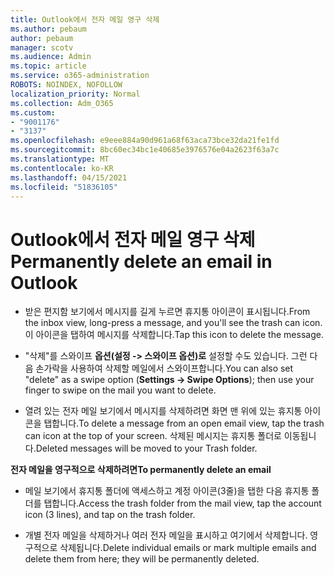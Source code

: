 ```yaml
---
title: Outlook에서 전자 메일 영구 삭제
ms.author: pebaum
author: pebaum
manager: scotv
ms.audience: Admin
ms.topic: article
ms.service: o365-administration
ROBOTS: NOINDEX, NOFOLLOW
localization_priority: Normal
ms.collection: Adm_O365
ms.custom:
- "9001176"
- "3137"
ms.openlocfilehash: e9eee884a90d961a68f63aca73bce32da21fe1fd
ms.sourcegitcommit: 8bc60ec34bc1e40685e3976576e04a2623f63a7c
ms.translationtype: MT
ms.contentlocale: ko-KR
ms.lasthandoff: 04/15/2021
ms.locfileid: "51836105"
---
```

# <a name="permanently-delete-an-email-in-outlook"></a><span data-ttu-id="7f41f-102">Outlook에서 전자 메일 영구 삭제</span><span class="sxs-lookup"><span data-stu-id="7f41f-102">Permanently delete an email in Outlook</span></span>

- <span data-ttu-id="7f41f-103">받은 편지함 보기에서 메시지를 길게 누르면 휴지통 아이콘이 표시됩니다.</span><span class="sxs-lookup"><span data-stu-id="7f41f-103">From the inbox view, long-press a message, and you'll see the trash can icon.</span></span> <span data-ttu-id="7f41f-104">이 아이콘을 탭하여 메시지를 삭제합니다.</span><span class="sxs-lookup"><span data-stu-id="7f41f-104">Tap this icon to delete the message.</span></span>

- <span data-ttu-id="7f41f-105">"삭제"를 스와이프 **옵션(설정 -> 스와이프 옵션)로** 설정할 수도 있습니다. 그런 다음 손가락을 사용하여 삭제할 메일에서 스와이프합니다.</span><span class="sxs-lookup"><span data-stu-id="7f41f-105">You can also set "delete" as a swipe option (**Settings -> Swipe Options**); then use your finger to swipe on the mail you want to delete.</span></span> 

- <span data-ttu-id="7f41f-106">열려 있는 전자 메일 보기에서 메시지를 삭제하려면 화면 맨 위에 있는 휴지통 아이콘을 탭합니다.</span><span class="sxs-lookup"><span data-stu-id="7f41f-106">To delete a message from an open email view, tap the trash can icon at the top of your screen.</span></span> <span data-ttu-id="7f41f-107">삭제된 메시지는 휴지통 폴더로 이동됩니다.</span><span class="sxs-lookup"><span data-stu-id="7f41f-107">Deleted messages will be moved to your Trash folder.</span></span> 

<span data-ttu-id="7f41f-108">**전자 메일을 영구적으로 삭제하려면**</span><span class="sxs-lookup"><span data-stu-id="7f41f-108">**To permanently delete an email**</span></span>

- <span data-ttu-id="7f41f-109">메일 보기에서 휴지통 폴더에 액세스하고 계정 아이콘(3줄)을 탭한 다음 휴지통 폴더를 탭합니다.</span><span class="sxs-lookup"><span data-stu-id="7f41f-109">Access the trash folder from the mail view, tap the account icon (3 lines), and tap on the trash folder.</span></span>

- <span data-ttu-id="7f41f-110">개별 전자 메일을 삭제하거나 여러 전자 메일을 표시하고 여기에서 삭제합니다. 영구적으로 삭제됩니다.</span><span class="sxs-lookup"><span data-stu-id="7f41f-110">Delete individual emails or mark multiple emails and delete them from here; they will be permanently deleted.</span></span>